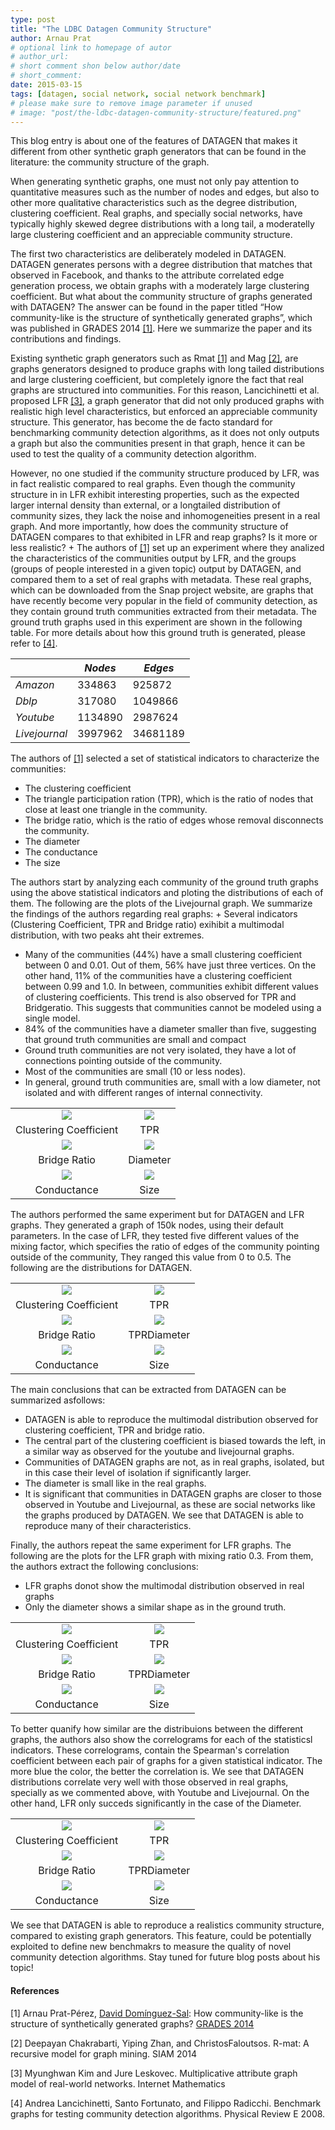 ```yaml
---
type: post
title: "The LDBC Datagen Community Structure"
author: Arnau Prat
# optional link to homepage of autor
# author_url: 
# short comment shon below author/date
# short_comment:
date: 2015-03-15
tags: [datagen, social network, social network benchmark]
# please make sure to remove image parameter if unused
# image: "post/the-ldbc-datagen-community-structure/featured.png" 
---
```


This blog entry is about one of the features of DATAGEN that makes it
different from other synthetic graph generators that can be found in the
literature: the community structure of the graph.

When generating synthetic graphs, one must not only pay attention to
quantitative measures such as the number of nodes and edges, but also to
other more qualitative characteristics such as the degree distribution,
clustering coefficient. Real graphs, and specially social networks, have
typically highly skewed degree distributions with a long tail, a
moderatelly large clustering coefficient and an appreciable community
structure.

The first two characteristics are deliberately modeled in DATAGEN.
DATAGEN generates persons with a degree distribution that matches that
observed in Facebook, and thanks to the attribute correlated edge
generation process, we obtain graphs with a moderately large clustering
coefficient. But what about the community structure of graphs generated
with DATAGEN? The answer can be found in the paper titled “How
community-like is the structure of synthetically generated graphs”,
which was published in GRADES 2014 [[1]](#references). Here we summarize the paper and
its contributions and findings.

Existing synthetic graph generators such as Rmat [[1]](#references) and Mag [[2]](#references), are
graphs generators designed to produce graphs with long tailed
distributions and large clustering coefficient, but completely ignore
the fact that real graphs are structured into communities. For this
reason, Lancichinetti et al. proposed LFR [[3]](#references), a graph generator that did
not only produced graphs with realistic high level characteristics, but
enforced an appreciable community structure. This generator, has become
the de facto standard for benchmarking community detection algorithms,
as it does not only outputs a graph but also the communities present in
that graph, hence it can be used to test the quality of a community
detection algorithm.

However, no one studied if the community structure produced by LFR, was
in fact realistic compared to real graphs. Even though the community
structure in in LFR exhibit interesting properties, such as the expected
larger internal density than external, or a longtailed distribution of
community sizes, they lack the noise and inhomogeneities present in a
real graph. And more importantly, how does the community structure of
DATAGEN compares to that exhibited in LFR and reap graphs? Is it more or
less realistic? +
The authors of [[1]](#references) set up an experiment where they analized the
characteristics of the communities output by  LFR, and the groups
(groups of people interested in a given topic) output by DATAGEN, and
compared them to a set of real graphs with metadata. These real graphs,
which can be downloaded from the Snap project website, are graphs that
have recently become very popular in the field of community detection,
as they contain ground truth communities extracted from their metadata.
The ground truth graphs used in this experiment are shown in the
following table. For more details about how this ground truth is
generated, please refer to [[4]](#references).

|  |*Nodes* |*Edges*
|----|----|----
|*Amazon* |334863 |925872
|*Dblp* |317080 |1049866
|*Youtube* |1134890 |2987624
|*Livejournal* |3997962 |34681189

The authors of [[1]](#references) selected  a set of statistical indicators to
characterize the communities:

* The clustering coefficient
* The triangle participation ration (TPR), which is the ratio of nodes
that close at least one triangle in the community.
* The bridge ratio, which is the ratio of edges whose removal
disconnects the community.
* The diameter
* The conductance
* The size

The authors start by analyzing each community of the  ground truth
graphs using the above statistical indicators and ploting the
distributions of each of them. The following are the plots of the
Livejournal graph. We summarize the findings of the authors regarding
real graphs: +
Several indicators (Clustering Coefficient, TPR and Bridge ratio)
exihibit a multimodal distribution, with two peaks aht their extremes.

* Many of the communities (44%) have a small clustering coefficient
between 0 and 0.01. Out of them, 56% have just three vertices. On the
other hand, 11% of the communities have a clustering coefficient between
0.99 and 1.0. In between, communities exhibit different values of
clustering coefficients. This trend is also observed for TPR and
Bridgeratio. This suggests that communities cannot be modeled using a
single model.
* 84% of the communities have a diameter smaller than five, suggesting
that ground truth communities are small and compact
* Ground truth communities are not very isolated, they have a lot of
connections pointing outside of the community.
* Most of the communities are small (10 or less nodes).
* In general, ground truth communities are, small with a low diameter,
not isolated and with different ranges of internal connectivity.


|     |     |
|:---:|:---:|
| ![](index.png)         | ![](index2.png)  |
| Clustering Coefficient | TPR              |
| ![](index3.png)        | ![](index4.png)  |
| Bridge Ratio           | Diameter      |
| ![](index5.png)        | ![](index6.png)  |
| Conductance            | Size             | 


The authors performed the same experiment but for DATAGEN and LFR
graphs. They generated a graph of 150k nodes, using their default
parameters. In the case of LFR, they tested five different values of the
mixing factor, which specifies the ratio of edges of the community
pointing outside of the community, They ranged this value from 0 to 0.5.
The following are the distributions for DATAGEN.


|     |     |
|:---:|:---:|
| ![](index8.png)        | ![](index9.png)  |
| Clustering Coefficient | TPR              |
| ![](index10.png)       | ![](index11.png) |
| Bridge Ratio           | TPRDiameter      |
| ![](index11.png)       | ![](index12.png) |
| Conductance            | Size             | 

The main conclusions that can be extracted from DATAGEN can be
summarized asfollows:

* DATAGEN is able to reproduce the multimodal distribution observed for
clustering coefficient, TPR and bridge ratio.
* The central part of the clustering coefficient is biased towards the
left, in a similar way as observed for the youtube and livejournal
graphs.
* Communities of DATAGEN graphs are not, as in real graphs, isolated,
but in this case their level of isolation if significantly larger.
* The diameter is small like in the real graphs.
* It is significant that communities in DATAGEN graphs are closer to
those observed in Youtube and Livejournal, as these are social networks
like the graphs produced by DATAGEN. We see that DATAGEN is able to
reproduce many of their characteristics.

Finally, the authors repeat the same experiment for LFR graphs. The
following are the plots for the LFR graph with mixing ratio 0.3. From
them, the authors extract the following conclusions:

* LFR graphs donot show the multimodal distribution observed in real
graphs
* Only the diameter shows a similar shape as in the ground truth.



|     |     |
|:---:|:---:|
| ![](index13.png)       | ![](index14.png) |
| Clustering Coefficient | TPR              |
| ![](index15.png)       | ![](index16.png) |
| Bridge Ratio           | TPRDiameter      |
| ![](index17.png)       | ![](index18.png) |
| Conductance            | Size             | 

To better quanify how similar are the distribuions between the different
graphs,  the authors also show the correlograms for each of the
statisticsl indicators. These correlograms, contain the Spearman's
correlation coefficient between each pair of graphs for a given
statistical indicator. The more blue the color, the better the
correlation is. We see that DATAGEN distributions correlate very well
with those observed in real graphs, specially as we commented above,
with Youtube and Livejournal. On the other hand, LFR only succeds
significantly in the case of the Diameter.



|     |     |
|:---:|:---:|
| ![](index19.png)       | ![](index20.png) |
| Clustering Coefficient | TPR              |
| ![](index21.png)       | ![](index22.png) |
| Bridge Ratio           | TPRDiameter      |
| ![](index23.png)       | ![](index24.png) |
| Conductance            | Size             | 


We see that DATAGEN is able to reproduce a realistics community
structure, compared to existing graph generators. This feature, could be
potentially exploited to define new benchmakrs to measure the quality of
novel community detection algorithms. Stay tuned for future blog posts
about his topic!

#### References 

[1] Arnau Prat-Pérez,
[David Domínguez-Sal](http://dblp.uni-trier.de/pers/hd/d/Dom=iacute=nguez=Sal:David): How community-like is the structure of synthetically
generated graphs?  [GRADES 2014](http://dblp.uni-trier.de/db/conf/sigmod/grades2014.html#PratD14)

[2] Deepayan Chakrabarti, Yiping Zhan, and ChristosFaloutsos. R-mat: A
recursive model for graph mining. SIAM 2014

[3] Myunghwan Kim and Jure Leskovec. Multiplicative attribute graph
model of real-world networks. Internet Mathematics

[4] Andrea Lancichinetti, Santo Fortunato, and Filippo Radicchi.
Benchmark graphs for testing community detection algorithms. Physical
Review E 2008.
